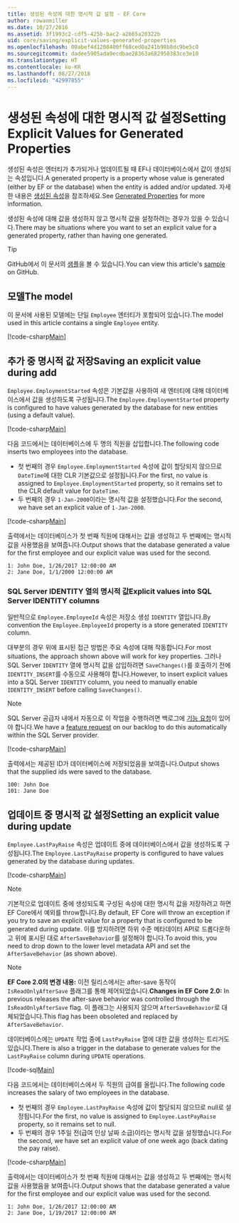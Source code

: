 ```yaml
---
title: 생성된 속성에 대한 명시적 값 설정 - EF Core
author: rowanmiller
ms.date: 10/27/2016
ms.assetid: 3f1993c2-cdf5-425b-bac2-a2665a20322b
uid: core/saving/explicit-values-generated-properties
ms.openlocfilehash: 00abef4d1208400ff68ced0a241b98b8dc9be5c0
ms.sourcegitcommit: dadee5905ada9ecdbae28363a682950383ce3e10
ms.translationtype: HT
ms.contentlocale: ko-KR
ms.lasthandoff: 08/27/2018
ms.locfileid: "42997855"
---
```

# <a name="setting-explicit-values-for-generated-properties"></a><span data-ttu-id="ba54d-102">생성된 속성에 대한 명시적 값 설정</span><span class="sxs-lookup"><span data-stu-id="ba54d-102">Setting Explicit Values for Generated Properties</span></span>

<span data-ttu-id="ba54d-103">생성된 속성은 엔터티가 추가되거나 업데이트될 때 EF나 데이터베이스에서 값이 생성되는 속성입니다.</span><span class="sxs-lookup"><span data-stu-id="ba54d-103">A generated property is a property whose value is generated (either by EF or the database) when the entity is added and/or updated.</span></span> <span data-ttu-id="ba54d-104">자세한 내용은 [생성된 속성](../modeling/generated-properties.md)을 참조하세요.</span><span class="sxs-lookup"><span data-stu-id="ba54d-104">See [Generated Properties](../modeling/generated-properties.md) for more information.</span></span>

<span data-ttu-id="ba54d-105">생성된 속성에 대해 값을 생성하지 않고 명시적 값을 설정하려는 경우가 있을 수 있습니다.</span><span class="sxs-lookup"><span data-stu-id="ba54d-105">There may be situations where you want to set an explicit value for a generated property, rather than having one generated.</span></span>

> [!TIP]  
> <span data-ttu-id="ba54d-106">GitHub에서 이 문서의 [샘플](https://github.com/aspnet/EntityFramework.Docs/tree/master/samples/core/Saving/Saving/ExplicitValuesGenerateProperties/)을 볼 수 있습니다.</span><span class="sxs-lookup"><span data-stu-id="ba54d-106">You can view this article's [sample](https://github.com/aspnet/EntityFramework.Docs/tree/master/samples/core/Saving/Saving/ExplicitValuesGenerateProperties/) on GitHub.</span></span>

## <a name="the-model"></a><span data-ttu-id="ba54d-107">모델</span><span class="sxs-lookup"><span data-stu-id="ba54d-107">The model</span></span>

<span data-ttu-id="ba54d-108">이 문서에 사용된 모델에는 단일 `Employee` 엔터티가 포함되어 있습니다.</span><span class="sxs-lookup"><span data-stu-id="ba54d-108">The model used in this article contains a single `Employee` entity.</span></span>

[!code-csharp[Main](../../../samples/core/Saving/Saving/ExplicitValuesGenerateProperties/Employee.cs#Sample)]

## <a name="saving-an-explicit-value-during-add"></a><span data-ttu-id="ba54d-109">추가 중 명시적 값 저장</span><span class="sxs-lookup"><span data-stu-id="ba54d-109">Saving an explicit value during add</span></span>

<span data-ttu-id="ba54d-110">`Employee.EmploymentStarted` 속성은 기본값을 사용하여 새 엔터티에 대해 데이터베이스에서 값을 생성하도록 구성됩니다.</span><span class="sxs-lookup"><span data-stu-id="ba54d-110">The `Employee.EmploymentStarted` property is configured to have values generated by the database for new entities (using a default value).</span></span>

[!code-csharp[Main](../../../samples/core/Saving/Saving/ExplicitValuesGenerateProperties/EmployeeContext.cs#EmploymentStarted)]

<span data-ttu-id="ba54d-111">다음 코드에서는 데이터베이스에 두 명의 직원을 삽입합니다.</span><span class="sxs-lookup"><span data-stu-id="ba54d-111">The following code inserts two employees into the database.</span></span>
* <span data-ttu-id="ba54d-112">첫 번째의 경우 `Employee.EmploymentStarted` 속성에 값이 할당되지 않으므로 `DateTime`에 대한 CLR 기본값으로 설정됩니다.</span><span class="sxs-lookup"><span data-stu-id="ba54d-112">For the first, no value is assigned to `Employee.EmploymentStarted` property, so it remains set to the CLR default value for `DateTime`.</span></span>
* <span data-ttu-id="ba54d-113">두 번째의 경우 `1-Jan-2000`이라는 명시적 값을 설정했습니다.</span><span class="sxs-lookup"><span data-stu-id="ba54d-113">For the second, we have set an explicit value of `1-Jan-2000`.</span></span>

[!code-csharp[Main](../../../samples/core/Saving/Saving/ExplicitValuesGenerateProperties/Sample.cs#EmploymentStarted)]

<span data-ttu-id="ba54d-114">출력에서는 데이터베이스가 첫 번째 직원에 대해서는 값을 생성하고 두 번째에는 명시적 값을 사용했음을 보여줍니다.</span><span class="sxs-lookup"><span data-stu-id="ba54d-114">Output shows that the database generated a value for the first employee and our explicit value was used for the second.</span></span>

``` Console
1: John Doe, 1/26/2017 12:00:00 AM
2: Jane Doe, 1/1/2000 12:00:00 AM
```

### <a name="explicit-values-into-sql-server-identity-columns"></a><span data-ttu-id="ba54d-115">SQL Server IDENTITY 열의 명시적 값</span><span class="sxs-lookup"><span data-stu-id="ba54d-115">Explicit values into SQL Server IDENTITY columns</span></span>

<span data-ttu-id="ba54d-116">일반적으로 `Employee.EmployeeId` 속성은 저장소 생성 `IDENTITY` 열입니다.</span><span class="sxs-lookup"><span data-stu-id="ba54d-116">By convention the `Employee.EmployeeId` property is a store generated `IDENTITY` column.</span></span>

<span data-ttu-id="ba54d-117">대부분의 경우 위에 표시된 접근 방법은 주요 속성에 대해 작동합니다.</span><span class="sxs-lookup"><span data-stu-id="ba54d-117">For most situations, the approach shown above will work for key properties.</span></span> <span data-ttu-id="ba54d-118">그러나 SQL Server `IDENTITY` 열에 명시적 값을 삽입하려면 `SaveChanges()`를 호출하기 전에 `IDENTITY_INSERT`를 수동으로 사용해야 합니다.</span><span class="sxs-lookup"><span data-stu-id="ba54d-118">However, to insert explicit values into a SQL Server `IDENTITY` column, you need to manually enable `IDENTITY_INSERT` before calling `SaveChanges()`.</span></span>

> [!NOTE]  
> <span data-ttu-id="ba54d-119">SQL Server 공급자 내에서 자동으로 이 작업을 수행하려면 백로그에 [기능 요청](https://github.com/aspnet/EntityFramework/issues/703)이 있어야 합니다.</span><span class="sxs-lookup"><span data-stu-id="ba54d-119">We have a [feature request](https://github.com/aspnet/EntityFramework/issues/703) on our backlog to do this automatically within the SQL Server provider.</span></span>

[!code-csharp[Main](../../../samples/core/Saving/Saving/ExplicitValuesGenerateProperties/Sample.cs#EmployeeId)]

<span data-ttu-id="ba54d-120">출력에서는 제공된 ID가 데이터베이스에 저장되었음을 보여줍니다.</span><span class="sxs-lookup"><span data-stu-id="ba54d-120">Output shows that the supplied ids were saved to the database.</span></span>

``` Console
100: John Doe
101: Jane Doe
```

## <a name="setting-an-explicit-value-during-update"></a><span data-ttu-id="ba54d-121">업데이트 중 명시적 값 설정</span><span class="sxs-lookup"><span data-stu-id="ba54d-121">Setting an explicit value during update</span></span>

<span data-ttu-id="ba54d-122">`Employee.LastPayRaise` 속성은 업데이트 중에 데이터베이스에서 값을 생성하도록 구성됩니다.</span><span class="sxs-lookup"><span data-stu-id="ba54d-122">The `Employee.LastPayRaise` property is configured to have values generated by the database during updates.</span></span>

[!code-csharp[Main](../../../samples/core/Saving/Saving/ExplicitValuesGenerateProperties/EmployeeContext.cs#LastPayRaise)]

> [!NOTE]  
> <span data-ttu-id="ba54d-123">기본적으로 업데이트 중에 생성되도록 구성된 속성에 대한 명시적 값을 저장하려고 하면 EF Core에서 예외를 throw합니다.</span><span class="sxs-lookup"><span data-stu-id="ba54d-123">By default, EF Core will throw an exception if you try to save an explicit value for a property that is configured to be generated during update.</span></span> <span data-ttu-id="ba54d-124">이를 방지하려면 하위 수준 메타데이터 API로 드롭다운하고 위에 표시된 대로 `AfterSaveBehavior`를 설정해야 합니다.</span><span class="sxs-lookup"><span data-stu-id="ba54d-124">To avoid this, you need to drop down to the lower level metadata API and set the `AfterSaveBehavior` (as shown above).</span></span>

> [!NOTE]  
> <span data-ttu-id="ba54d-125">**EF Core 2.0의 변경 내용:** 이전 릴리스에서는 after-save 동작이 `IsReadOnlyAfterSave` 플래그를 통해 제어되었습니다.</span><span class="sxs-lookup"><span data-stu-id="ba54d-125">**Changes in EF Core 2.0:** In previous releases the after-save behavior was controlled through the `IsReadOnlyAfterSave` flag.</span></span> <span data-ttu-id="ba54d-126">이 플래그는 사용되지 않으며 `AfterSaveBehavior`로 대체되었습니다.</span><span class="sxs-lookup"><span data-stu-id="ba54d-126">This flag has been obsoleted and replaced by `AfterSaveBehavior`.</span></span>

<span data-ttu-id="ba54d-127">데이터베이스에는 `UPDATE` 작업 중에 `LastPayRaise` 열에 대한 값을 생성하는 트리거도 있습니다.</span><span class="sxs-lookup"><span data-stu-id="ba54d-127">There is also a trigger in the database to generate values for the `LastPayRaise` column during `UPDATE` operations.</span></span>

[!code-sql[Main](../../../samples/core/Saving/Saving/ExplicitValuesGenerateProperties/employee_UPDATE.sql)]

<span data-ttu-id="ba54d-128">다음 코드에서는 데이터베이스에서 두 직원의 급여를 올립니다.</span><span class="sxs-lookup"><span data-stu-id="ba54d-128">The following code increases the salary of two employees in the database.</span></span>
* <span data-ttu-id="ba54d-129">첫 번째의 경우 `Employee.LastPayRaise` 속성에 값이 할당되지 않으므로 null로 설정됩니다.</span><span class="sxs-lookup"><span data-stu-id="ba54d-129">For the first, no value is assigned to `Employee.LastPayRaise` property, so it remains set to null.</span></span>
* <span data-ttu-id="ba54d-130">두 번째의 경우 1주일 전(급여 인상 날짜 소급)이라는 명시적 값을 설정했습니다.</span><span class="sxs-lookup"><span data-stu-id="ba54d-130">For the second, we have set an explicit value of one week ago (back dating the pay raise).</span></span>

[!code-csharp[Main](../../../samples/core/Saving/Saving/ExplicitValuesGenerateProperties/Sample.cs#LastPayRaise)]

<span data-ttu-id="ba54d-131">출력에서는 데이터베이스가 첫 번째 직원에 대해서는 값을 생성하고 두 번째에는 명시적 값을 사용했음을 보여줍니다.</span><span class="sxs-lookup"><span data-stu-id="ba54d-131">Output shows that the database generated a value for the first employee and our explicit value was used for the second.</span></span>

``` Console
1: John Doe, 1/26/2017 12:00:00 AM
2: Jane Doe, 1/19/2017 12:00:00 AM
```
